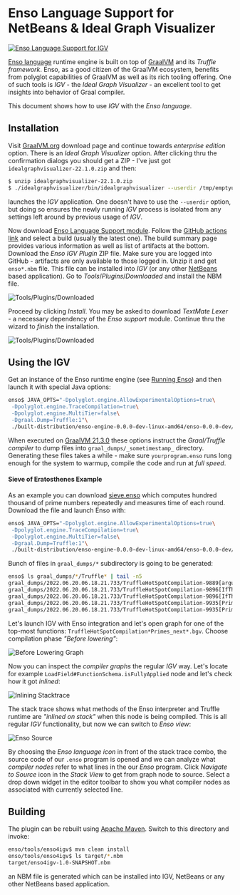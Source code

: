 # Enso Language Support for NetBeans & Ideal Graph Visualizer

[![Enso Language Support for IGV](https://github.com/enso-org/enso/actions/workflows/enso4igv.yml/badge.svg)](https://github.com/enso-org/enso/actions/workflows/enso4igv.yml)

[Enso language](http://enso.org) runtime engine is built on top of
[GraalVM](http://graalvm.org) and its _Truffle framework_. Enso, as a good
citizen of the GraalVM ecosystem, benefits from polyglot capabilities of GraalVM
as well as its rich tooling offering. One of such tools is _IGV_ - the _Ideal
Graph Visualizer_ - an excellent tool to get insights into behavior of Graal
compiler.

This document shows how to use _IGV_ with the _Enso language_.

## Installation

Visit [GraalVM.org](http://graalvm.org) download page and continue towards
_enterprise edition_ option. There is an _Ideal Graph Visualizer_ option. After
clicking thru the confirmation dialogs you should get a ZIP - I've just got
`idealgraphvisualizer-22.1.0.zip` and then:

```bash
$ unzip idealgraphvisualizer-22.1.0.zip
$ ./idealgraphvisualizer/bin/idealgraphvisualizer --userdir /tmp/emptyuserdir
```

launches the _IGV_ application. One doesn't have to use the `--userdir` option,
but doing so ensures the newly running _IGV_ process is isolated from any
settings left around by previous usage of _IGV_.

Now download
[Enso Language Support module](https://github.com/enso-org/enso/actions/workflows/enso4igv.yml).
Follow the
[GitHub actions link](https://github.com/enso-org/enso/actions/workflows/enso4igv.yml)
and select a build (usually the latest one). The build summary page provides
various information as well as list of artifacts at the bottom. Download the
_Enso IGV Plugin_ ZIP file. Make sure you are logged into GitHub - artifacts are
only available to those logged in. Unzip it and get `enso*.nbm` file. This file
can be installed into _IGV_ (or any other [NetBeans](http://netbeans.apache.org)
based application). Go to _Tools_/_Plugins_/_Downloaded_ and install the NBM
file.

![Tools/Plugins/Downloaded](docs/tools_plugins_downloaded.png)

Proceed by clicking _Install_. You may be asked to download _TextMate Lexer_ - a
necessary dependency of the _Enso support_ module. Continue thru the wizard to
_finish_ the installation.

![Tools/Plugins/Downloaded](docs/installer.png)

## Using the IGV

Get an instance of the Enso runtime engine (see
[Running Enso](../../docs/CONTRIBUTING.md#running-enso)) and then launch it with
special Java options:

```bash
enso$ JAVA_OPTS="-Dpolyglot.engine.AllowExperimentalOptions=true\
 -Dpolyglot.engine.TraceCompilation=true\
 -Dpolyglot.engine.MultiTier=false\
 -Dgraal.Dump=Truffle:1"\
 ./built-distribution/enso-engine-0.0.0-dev-linux-amd64/enso-0.0.0-dev/bin/enso --run yourprogram.enso
```

When executed on [GraalVM 21.3.0](http://graalvm.org) these options instruct the
_Graal/Truffle compiler_ to dump files into `graal_dumps/_sometimestamp_`
directory. Generating these files takes a while - make sure `yourprogram.enso`
runs long enough for the system to warmup, compile the code and run at _full
speed_.

#### Sieve of Eratosthenes Example

As an example you can download
[sieve.enso](https://github.com/jtulach/sieve/blob/5b32450da35415322e683bb9769aa45f0d71f1df/enso/sieve.enso)
which computes hundred thousand of prime numbers repeatedly and measures time of
each round. Download the file and launch Enso with:

```bash
enso$ JAVA_OPTS="-Dpolyglot.engine.AllowExperimentalOptions=true\
 -Dpolyglot.engine.TraceCompilation=true\
 -Dpolyglot.engine.MultiTier=false\
 -Dgraal.Dump=Truffle:1"\
 ./built-distribution/enso-engine-0.0.0-dev-linux-amd64/enso-0.0.0-dev/bin/enso --run sieve.enso
```

Bunch of files in `graal_dumps/*` subdirectory is going to be generated:

```bash
enso$ ls graal_dumps/*/Truffle* | tail -n5
graal_dumps/2022.06.20.06.18.21.733/TruffleHotSpotCompilation-9889[argument<2>].bgv
graal_dumps/2022.06.20.06.18.21.733/TruffleHotSpotCompilation-9896[IfThenElseMethodGen@3af870b9_<split-62b6b4f3>]_1.bgv
graal_dumps/2022.06.20.06.18.21.733/TruffleHotSpotCompilation-9896[IfThenElseMethodGen@3af870b9_<split-62b6b4f3>].bgv
graal_dumps/2022.06.20.06.18.21.733/TruffleHotSpotCompilation-9935[Primes.next_<split-717d5bdf>]_1.bgv
graal_dumps/2022.06.20.06.18.21.733/TruffleHotSpotCompilation-9935[Primes.next_<split-717d5bdf>].bgv
```

Let's launch IGV with Enso integration and let's open graph for one of the
top-most functions: `TruffleHotSpotCompilation*Primes_next*.bgv`. Choose
compilation phase _"Before lowering"_:

![Before Lowering Graph](docs/igv_graph.png)

Now you can inspect the _compiler graphs_ the regular _IGV_ way. Let's locate
for example `LoadField#FunctionSchema.isFullyApplied` node and let's check how
it got _inlined_:

![Inlining Stacktrace](docs/igv_stacktrace.png)

The stack trace shows what methods of the Enso interpreter and Truffle runtime
are _"inlined on stack"_ when this node is being compiled. This is all regular
_IGV_ functionality, but now we can switch to _Enso view_:

![Enso Source](docs/igv_enso.png)

By choosing the _Enso language icon_ in front of the stack trace combo, the
source code of our `.enso` program is opened and we can analyze what _compiler
nodes_ refer to what lines in the our _Enso_ program. Click _Navigate to Source_
icon in the _Stack View_ to get from graph node to source. Select a drop down
widget in the editor toolbar to show you what compiler nodes as associated with
currently selected line.

## Building

The plugin can be rebuilt using [Apache Maven](http://maven.apache.org). Switch
to this directory and invoke:

```bash
enso/tools/enso4igv$ mvn clean install
enso/tools/enso4igv$ ls target/*.nbm
target/enso4igv-1.0-SNAPSHOT.nbm
```

an NBM file is generated which can be installed into IGV, NetBeans or any other
NetBeans based application.
